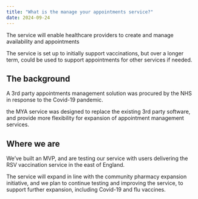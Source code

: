 ```yaml
---
title: "What is the manage your appointments service?"
date: 2024-09-24
---
```

The service will enable healthcare providers to create and manage availability and appointments 

The service is set up to initially support vaccinations, but over a longer term, could be used to support appointments for other services if needed. 

## The background  

A 3rd party appointments management solution was procured by the NHS in response to the Covid-19 pandemic.   

the MYA service was designed to replace the existing 3rd party software, and provide more flexibility for expansion of appointment management services. 


## Where we are 
 
We’ve built an MVP, and are testing our service with users delivering the RSV vaccination service in the east of England. 

The service will expand in line with the community pharmacy expansion initiative, and we plan to continue testing and improving the service, to support further expansion, including Covid-19 and flu vaccines. 
 
